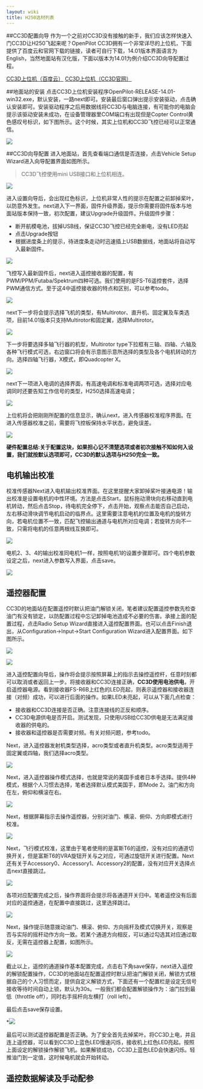 ```yaml
---
layout: wiki
title: H250选材列表
---
```


##CC3D配置向导
作为一个之前对CC3D没有接触的新手，我们应该怎样快速入门CC3D让H250飞起来呢？OpenPilot CC3D拥有一个非常详尽的上位机，下面提供了百度云和官网下载的链接，读者可自行下载，14.01版本界面语言为English，当然地面站有汉化版，下面以版本为14.01为例介绍CC3D向导配置过程。

<a href="http://pan.baidu.com/s/1o6so6Ki" class="btn btn-lg btn-outline" role="button" target="_blank" >CC3D上位机（百度云）</a>
<a href="https://wiki.openpilot.org/display/WIKI/OpenPilot+Downloads" class="btn btn-lg btn-outline" role="button" target="_blank" >CC3D上位机（CC3D官网）</a>

##地面站的安装
点击CC3D上位机安装程序OpenPilot-RELEASE-14.01-win32.exe，默认安装，一路next即可。安装最后窗口弹出提示安装驱动，点击确认安装即可。安装驱动程序之后用数据线将CC3D与电脑连接，有可能你的电脑会提示该驱动安装未成功，在设备管理器里COM端口有出现但是Copter Control黄色感叹号标识，如下图所示。这个时候，其实上位机和CC3D飞控已经可以正常通信。

![](/assets/img/cc3d-driver.png)

##CC3D向导配置
进入地面站，首先查看端口通信是否连接，点击Vehicle Setup Wizard进入向导配置界面如图所示。

> CC3D飞控使用mini USB接口和上位机相连。

![](/assets/img/cc3d-1.png)

进入设置向导后，会出现红色标识，上位机非常人性的提示在配置之前卸掉桨叶，以防意外发生。next进入下一界面，固件升级界面，提示你需要将固件版本与地面站版本保持一致，初次配置，建议Upgrade升级固件。升级固件步骤：

* 断开航模电池，拔掉USB线，保证CC3D飞控已经完全断电，没有LED亮起
* 点击Upgrade按钮
* 根据进度条上的提示，待进度条走动时迅速插上USB数据线，地面站将自动写入最新固件。

![](/assets/img/h250-config-3.png)

飞控写入最新固件后，next进入遥控接收器的配置，有PWM/PPM/Futaba/Spektrum四种可选。我们使用的是FS-T6遥控套件，选择PWM通信方式。至于这4中遥控接收器的特点和区别，可以参考todo。

![](/assets/img/h250-config-4.png)

next下一步将会提示选择飞机的类型，有Multirotor、直升机、固定翼及车类选项，目前14.01版本只支持Multirotor和固定翼，选择Multirotor。

![](/assets/img/h250-config-5.png)

下一步将要选择多轴飞行器的机型，Multirotor type下拉框有三轴、四轴、六轴及各种飞行模式可选，右边窗口将会有示意图示意所选择的类型及各个电机转动的方向。选择四轴飞行器，X模式，即Quadcopter X。

![](/assets/img/h250-config-6.png)

next下一项进入电调的选择界面，有高速电调和标准电调两项可选，选择对应电调同时还要告知工作信号的类型，H250选择高速电调；

![](/assets/img/h250-config-7.png)

上位机将会把刚刚所配置的信息显示，确认next，进入传感器校准程序界面。在进入传感器校准之前，需要将飞控板保持水平状态，避免误差。

![](/assets/img/h250-config-8.png)

**硬件配置总结:关于配置这块，如果担心记不清楚选项或者初次接触不知如何入设置，我们就按默认选项即可，CC3D的默认选项与H250完全一致。**

## 电机输出校准

校准传感器Next进入电机输出校准界面。在这里提醒大家卸掉桨叶接通电源！输出校准是设置电机的中性环境。方法是点击Start，鼠标拖动滑块向右移动直到电机转动，然后点击Stop，待电机完全停下，点击开始，观察点击能否自己启动，左右移动滑块调节电机启动的临界点。这里需要注意电机的位置及电机的旋转方向，若电机位置不一致，匹配飞控输出通道与电机所对应电调；若旋转方向不一致，只需将电机的任意两根线互换即可。

![](/assets/img/h250-config-9.png)

电机2、3、4的输出校准同电机1一样，按照电机1的设置步骤即可。四个电机参数设定之后，next进入参数写入界面，点击save。

![](/assets/img/h250-config-10.png)

## 遥控器配置

CC3D的地面站在配置遥控时默认把油门解锁关闭，笔者建议配置遥控参数先检查油门有没有锁定，以防配置过程中忘记卸掉电池造成不必要的伤害。承接上面的配置过程，点击Radio Setup Wizard直接进入遥控配置界面。也可以点击Finish退出，从Configuration->Input->Start Configuration Wizard进入配置界面。如下图所示。

![](/assets/img/h250-config-11.png)

![](/assets/img/cc3d-rc-1.png)

进入遥控配置向导后，操作将会提示按照屏幕上的指示去操控遥控杆，任意时刻都可以取消或者返回上一步。将接收器和CC3D连接正确，**CC3D使用电池供电**，开启遥控器电源。看到接收器FS-R6B上红色的LED亮起，则表示遥控器和接收器连接（对频）成功，可以进行后面的操作。如果LED未亮起，可以从下面几点检查：

* 接收器和CC3D连接是否正确。注意连接线的正反和顺序。
* CC3D电源供电是否开启。测试发现，只使用USB给CC3D供电是无法满足接收器的供电的。
* 接收器和遥控器是否需要对频。有关对频问题，参考todo。

Next，进入遥控器发射机类型选择，acro类型或者直升机类型。acro类型适用于固定翼或四轴，我们选择acro类型。

![](/assets/img/h250-config-14.png)

Next，进入遥控器操作模式选择，也就是常说的美国手或者日本手选择。提供4种模式，根据个人习惯去选择，笔者选择默认模式美国手，即Mode 2。油门和方向在左，俯仰和横滚在右。

![](/assets/img/h250-config-15.png)

Next，根据屏幕指示去操作遥控器，分别对油门、横滚、俯仰、方向即模式进行校准。

![](/assets/img/h250-config-16.png)

Next，飞行模式校准，这里由于笔者使用的是富斯T6的遥控，没有对应的通道切换开关，但是富斯T6的VRA旋钮开关与之对应，可通过旋钮开关进行配置。Next还有关于Accessory0、Accessory1、Accessory2的配置，没有对应开关选择点击next直接跳过。

![](/assets/img/h250-config-20.png)

各项对应配置完成之后，操作界面将会提示将各通道开关归中。笔者遥控没有后面对应的遥控通道，在配置中直接跳过，这里选择跳过。

![](/assets/img/h250-config-21.png)

Next，操作提示随意拨动油门、横滚、俯仰、方向摇杆及模式切换开关，观察是否与实际的摇杆动作方向一致。若某个通道方向相反，可以通过勾选其对应通过取反，无需在遥控器上配置，如图所示。

![](/assets/img/h250-config-22.png)

截止以上，遥控的通道操作基本配置完成，点击右下角save保存，next进入遥控的解锁配置操作，CC3D的地面站在配置遥控时默认把油门解锁关闭，解锁方式根据自己的个人习惯而定，提供自定义解锁方式，下面还有一个配置栏是设定无信号接收等待时间自动上锁，默认为30s。一般我们都会配置解锁操作为：油门拉到最低（throttle off），同时右手摇杆向左横打（roll left）。

最后点击save保存设置。

*![](/assets/img/cc3d-rc-2.png)

最后可以测试遥控器配置是否正确。为了安全首先去掉桨叶。将CC3D上电，并且连上遥控器，可以看到CC3D上蓝色LED慢速闪烁，接收机上红色LED亮起。按照上面设定的解锁操作解锁飞机。如果解锁成功，CC3D上蓝色LED会快速闪烁。轻推油门到一定值，这时候电机就会开始转动。

## 遥控数据解读及手动配参

